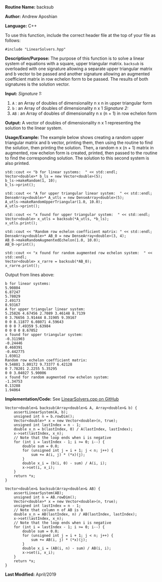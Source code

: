 **Routine Name:** backsub

**Author:** Andrew Aposhian

**Language:** C++

To use this function, include the correct header file at the top of your file as follows:
```
#include "LinearSolvers.hpp"
```

**Description/Purpose:** The purpose of this function is to solve a linear system of equations with a square, upper triangular matrix. `backsub` is overloaded with one signature allowing a separate upper triangular matrix and b vector to be passed and another signature allowing an augmented coefficient matrix in row echelon form to be passed. The results of both signatures is the solution vector.

**Input:**
*Signature 1:*
1. `A` : an Array of doubles of dimensionality n x n in upper triangular form
2. `b` : an Array of doubles of dimensionality n x 1
*Signature 2:*
1. `AB` : an Array of doubles of dimensionality n x (n + 1) in row echelon form

**Output:** A vector of doubles of dimensionality n x 1 representing the solution to the linear system.

**Usage/Example:** The example below shows creating a random upper triangular matrix and b vector, printing them, then using the routine to find the solution, then printing the solution. Then, a random n x (n + 1) matrix in augmented, row echelon form is created, printed, then passed to the routine to find the corresponding solution. The solution to this second system is also printed.
```
std::cout << "b for linear systems:  " << std::endl;
Vector<double>* b_ls = new Vector<double>(5);
b_ls->makeRandom(1, 10);
b_ls->print();

std::cout << "A for upper triangular linear system:  " << std::endl;
DenseArray<double>* A_utls = new DenseArray<double>(5);
A_utls->makeRandomUpperTriangular(1.0, 10.0);
A_utls->print();

std::cout << "x found for upper triangular system:  " << std::endl;
Vector<double> x_utls = backsub(*A_utls, *b_ls);
x_utls.print();

std::cout << "Random row echelon coefficient matrix: " << std::endl;
DenseArray<double>* AB_0 = new DenseArray<double>(3, 4);
AB_0->makeRandomAugmentedEchelon(1.0, 10.0);
AB_0->print();

std::cout << "x found for random augmented row echelon system:  " << std::endl;
Vector<double> x_rarre = backsub(*AB_0);
x_rarre.print();
```

Output from lines above:
```
b for linear systems:  
5.90804
6.87247
5.78029
2.49173
8.93167
A for upper triangular linear system:  
5.25826 4.67456 2.7089 3.46148 8.7139 
0 3.76656 3.91444 8.31905 9.39167 
0 0 8.11877 6.08071 4.59643 
0 0 0 7.49359 5.63984 
0 0 0 0 8.67052 
x found for upper triangular system:  
-0.311903
-0.24446
0.460391
-0.442775
1.03012
Random row echelon coefficient matrix: 
9.54881 3.00172 9.73377 6.42128 
0 7.78201 2.2255 5.35295 
0 0 3.04027 5.90006 
x found for random augmented row echelon system:  
-1.34753
0.13288
1.94064
```

**Implementation/Code:**
See [LinearSolvers.cpp on GitHub](https://github.com/aposhiana/math5610/blob/master/src/lib/LinearSolvers.cpp)
```
Vector<double>& backsub(Array<double>& A, Array<double>& b) {
    assertLinearSystem(A, b);
    unsigned int n = b.rowDim();
    Vector<double>* x = new Vector<double>(n, true);
    unsigned int lastIndex = n - 1;
    double x_n = b(lastIndex, 0) / A(lastIndex, lastIndex);
    x->set(lastIndex, x_n);
    // Note that the loop ends when i is negative
    for (int i = lastIndex - 1; i >= 0; i--) {
        double sum = 0.0;
        for (unsigned int j = i + 1; j < n; j++) {
            sum += A(i, j) * (*x)(j);
        }
        double x_i = (b(i, 0) - sum) / A(i, i);
        x->set(i, x_i);
    }
    return *x;
}

Vector<double>& backsub(Array<double>& AB) {
    assertLinearSystem(AB);
    unsigned int n = AB.rowDim();
    Vector<double>* x = new Vector<double>(n, true);
    unsigned int lastIndex = n - 1;
    // Note that column n of AB is b
    double x_n = AB(lastIndex, n) / AB(lastIndex, lastIndex);
    x->set(lastIndex, x_n);
    // Note that the loop ends when i is negative
    for (int i = lastIndex - 1; i >= 0; i--) {
        double sum = 0.0;
        for (unsigned int j = i + 1; j < n; j++) {
            sum += AB(i, j) * (*x)(j);
        }
        double x_i = (AB(i, n) - sum) / AB(i, i);
        x->set(i, x_i);
    }
    return *x;
}
```

**Last Modified:** April/2019
